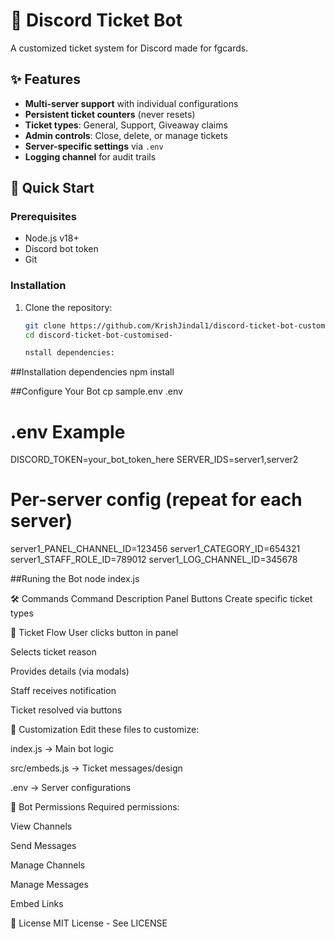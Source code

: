 # 🎫 Discord Ticket Bot

A customized  ticket system for Discord made for fgcards.



## ✨ Features
- **Multi-server support** with individual configurations
- **Persistent ticket counters** (never resets)
- **Ticket types**: General, Support, Giveaway claims
- **Admin controls**: Close, delete, or manage tickets
- **Server-specific settings** via `.env`
- **Logging channel** for audit trails

## 🚀 Quick Start

### Prerequisites
- Node.js v18+
- Discord bot token
- Git

### Installation
1. Clone the repository:
   ```bash
   git clone https://github.com/KrishJindal1/discord-ticket-bot-customised-.git
   cd discord-ticket-bot-customised-

   nstall dependencies:
##Installation dependencies
 npm install

##Configure Your Bot
cp sample.env .env

# .env Example
DISCORD_TOKEN=your_bot_token_here
SERVER_IDS=server1,server2

# Per-server config (repeat for each server)
server1_PANEL_CHANNEL_ID=123456
server1_CATEGORY_ID=654321
server1_STAFF_ROLE_ID=789012
server1_LOG_CHANNEL_ID=345678

##Runing the Bot
node index.js

🛠️ Commands
Command	Description
Panel Buttons	Create specific ticket types

📝 Ticket Flow
User clicks button in panel

Selects ticket reason

Provides details (via modals)

Staff receives notification

Ticket resolved via buttons

🔧 Customization
Edit these files to customize:

index.js → Main bot logic

src/embeds.js → Ticket messages/design

.env → Server configurations

🤖 Bot Permissions
Required permissions:

View Channels

Send Messages

Manage Channels

Manage Messages

Embed Links

📜 License
MIT License - See LICENSE
